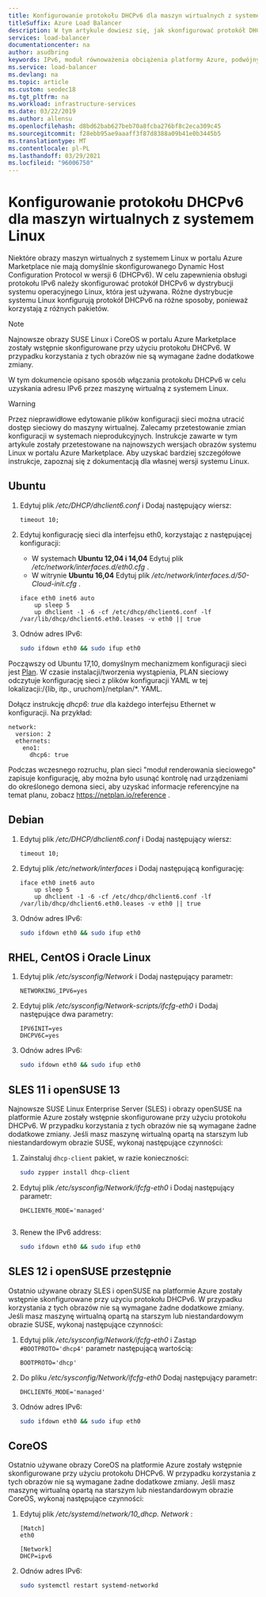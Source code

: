 ```yaml
---
title: Konfigurowanie protokołu DHCPv6 dla maszyn wirtualnych z systemem Linux
titleSuffix: Azure Load Balancer
description: W tym artykule dowiesz się, jak skonfigurować protokół DHCPv6 dla maszyn wirtualnych z systemem Linux.
services: load-balancer
documentationcenter: na
author: asudbring
keywords: IPv6, moduł równoważenia obciążenia platformy Azure, podwójny stos, publiczny adres IP, natywny protokół IPv6, urządzenia przenośne, IoT
ms.service: load-balancer
ms.devlang: na
ms.topic: article
ms.custom: seodec18
ms.tgt_pltfrm: na
ms.workload: infrastructure-services
ms.date: 03/22/2019
ms.author: allensu
ms.openlocfilehash: d8bd62bab627beb70a8fcba276bf8c2eca309c45
ms.sourcegitcommit: f28ebb95ae9aaaff3f87d8388a09b41e0b3445b5
ms.translationtype: MT
ms.contentlocale: pl-PL
ms.lasthandoff: 03/29/2021
ms.locfileid: "96006750"
---
```

# <a name="configure-dhcpv6-for-linux-vms"></a>Konfigurowanie protokołu DHCPv6 dla maszyn wirtualnych z systemem Linux


Niektóre obrazy maszyn wirtualnych z systemem Linux w portalu Azure Marketplace nie mają domyślnie skonfigurowanego Dynamic Host Configuration Protocol w wersji 6 (DHCPv6). W celu zapewnienia obsługi protokołu IPv6 należy skonfigurować protokół DHCPv6 w dystrybucji systemu operacyjnego Linux, która jest używana. Różne dystrybucje systemu Linux konfigurują protokół DHCPv6 na różne sposoby, ponieważ korzystają z różnych pakietów.

> [!NOTE]
> Najnowsze obrazy SUSE Linux i CoreOS w portalu Azure Marketplace zostały wstępnie skonfigurowane przy użyciu protokołu DHCPv6. W przypadku korzystania z tych obrazów nie są wymagane żadne dodatkowe zmiany.

W tym dokumencie opisano sposób włączania protokołu DHCPv6 w celu uzyskania adresu IPv6 przez maszynę wirtualną z systemem Linux.

> [!WARNING]
> Przez nieprawidłowe edytowanie plików konfiguracji sieci można utracić dostęp sieciowy do maszyny wirtualnej. Zalecamy przetestowanie zmian konfiguracji w systemach nieprodukcyjnych. Instrukcje zawarte w tym artykule zostały przetestowane na najnowszych wersjach obrazów systemu Linux w portalu Azure Marketplace. Aby uzyskać bardziej szczegółowe instrukcje, zapoznaj się z dokumentacją dla własnej wersji systemu Linux.

## <a name="ubuntu"></a>Ubuntu

1. Edytuj plik */etc/DHCP/dhclient6.conf* i Dodaj następujący wiersz:

    ```config
    timeout 10;
    ```

2. Edytuj konfigurację sieci dla interfejsu eth0, korzystając z następującej konfiguracji:

   * W systemach **Ubuntu 12,04 i 14,04** Edytuj plik */etc/network/interfaces.d/eth0.cfg* . 
   * W witrynie **Ubuntu 16,04** Edytuj plik */etc/network/interfaces.d/50-Cloud-init.cfg* .

    ```config
    iface eth0 inet6 auto
        up sleep 5
        up dhclient -1 -6 -cf /etc/dhcp/dhclient6.conf -lf /var/lib/dhcp/dhclient6.eth0.leases -v eth0 || true
    ```

3. Odnów adres IPv6:

    ```bash
    sudo ifdown eth0 && sudo ifup eth0
    ```

Począwszy od Ubuntu 17,10, domyślnym mechanizmem konfiguracji sieci jest [Plan]( https://netplan.io).  W czasie instalacji/tworzenia wystąpienia, PLAN sieciowy odczytuje konfigurację sieci z plików konfiguracji YAML w tej lokalizacji:/{lib, itp., uruchom}/netplan/*. YAML.

Dołącz instrukcję *dhcp6: true* dla każdego interfejsu Ethernet w konfiguracji.  Na przykład:

```config
network:
  version: 2
  ethernets:
    eno1:
      dhcp6: true
```

Podczas wczesnego rozruchu, plan sieci "moduł renderowania sieciowego" zapisuje konfigurację, aby można było usunąć kontrolę nad urządzeniami do określonego demona sieci, aby uzyskać informacje referencyjne na temat planu, zobacz https://netplan.io/reference .
 
## <a name="debian"></a>Debian

1. Edytuj plik */etc/DHCP/dhclient6.conf* i Dodaj następujący wiersz:

    ```config
    timeout 10;
    ```

2. Edytuj plik */etc/network/interfaces* i Dodaj następującą konfigurację:

    ```config
    iface eth0 inet6 auto
        up sleep 5
        up dhclient -1 -6 -cf /etc/dhcp/dhclient6.conf -lf /var/lib/dhcp/dhclient6.eth0.leases -v eth0 || true
    ```

3. Odnów adres IPv6:

    ```bash
    sudo ifdown eth0 && sudo ifup eth0
    ```

## <a name="rhel-centos-and-oracle-linux"></a>RHEL, CentOS i Oracle Linux

1. Edytuj plik */etc/sysconfig/Network* i Dodaj następujący parametr:

    ```config
    NETWORKING_IPV6=yes
    ```

2. Edytuj plik */etc/sysconfig/Network-scripts/ifcfg-eth0* i Dodaj następujące dwa parametry:

    ```config
    IPV6INIT=yes
    DHCPV6C=yes
    ```

3. Odnów adres IPv6:

    ```bash
    sudo ifdown eth0 && sudo ifup eth0
    ```

## <a name="sles-11-and-opensuse-13"></a>SLES 11 i openSUSE 13

Najnowsze SUSE Linux Enterprise Server (SLES) i obrazy openSUSE na platformie Azure zostały wstępnie skonfigurowane przy użyciu protokołu DHCPv6. W przypadku korzystania z tych obrazów nie są wymagane żadne dodatkowe zmiany. Jeśli masz maszynę wirtualną opartą na starszym lub niestandardowym obrazie SUSE, wykonaj następujące czynności:

1. Zainstaluj `dhcp-client` pakiet, w razie konieczności:

    ```bash
    sudo zypper install dhcp-client
    ```

2. Edytuj plik */etc/sysconfig/Network/ifcfg-eth0* i Dodaj następujący parametr:

    ```config
    DHCLIENT6_MODE='managed'
    

3. Renew the IPv6 address:

    ```bash
    sudo ifdown eth0 && sudo ifup eth0
    ```

## <a name="sles-12-and-opensuse-leap"></a>SLES 12 i openSUSE przestępnie

Ostatnio używane obrazy SLES i openSUSE na platformie Azure zostały wstępnie skonfigurowane przy użyciu protokołu DHCPv6. W przypadku korzystania z tych obrazów nie są wymagane żadne dodatkowe zmiany. Jeśli masz maszynę wirtualną opartą na starszym lub niestandardowym obrazie SUSE, wykonaj następujące czynności:

1. Edytuj plik */etc/sysconfig/Network/ifcfg-eth0* i Zastąp `#BOOTPROTO='dhcp4'` parametr następującą wartością:

    ```config
    BOOTPROTO='dhcp'
    ```

2. Do pliku */etc/sysconfig/Network/ifcfg-eth0* Dodaj następujący parametr:

    ```config
    DHCLIENT6_MODE='managed'
    ```

3. Odnów adres IPv6:

    ```bash
    sudo ifdown eth0 && sudo ifup eth0
    ```

## <a name="coreos"></a>CoreOS

Ostatnio używane obrazy CoreOS na platformie Azure zostały wstępnie skonfigurowane przy użyciu protokołu DHCPv6. W przypadku korzystania z tych obrazów nie są wymagane żadne dodatkowe zmiany. Jeśli masz maszynę wirtualną opartą na starszym lub niestandardowym obrazie CoreOS, wykonaj następujące czynności:

1. Edytuj plik */etc/systemd/network/10_dhcp. Network* :

    ```config
    [Match]
    eth0

    [Network]
    DHCP=ipv6
    ```

2. Odnów adres IPv6:

    ```bash
    sudo systemctl restart systemd-networkd
    ```
